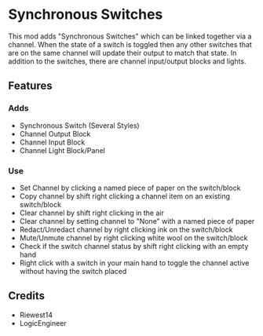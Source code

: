 # Synchronous Switches
This mod adds "Synchronous Switches" which can be linked together via a channel. When the state of a switch is toggled then any other switches that are on the same channel will update their output to match that state. In addition to the switches, there are channel input/output blocks and lights.

## Features
### Adds
* Synchronous Switch (Several Styles)
* Channel Output Block
* Channel Input Block
* Channel Light Block/Panel

### Use
* Set Channel by clicking a named piece of paper on the switch/block
* Copy channel by shift right clicking a channel item on an existing switch/block
* Clear channel by shift right clicking in the air
* Clear channel by setting channel to "None" with a named piece of paper
* Redact/Unredact channel by right clicking ink on the switch/block
* Mute/Unmute channel by right clicking white wool on the switch/block
* Check if the switch channel status by shift right clicking with an empty hand
* Right click with a switch in your main hand to toggle the channel active without having the switch placed


## Credits
* Riewest14
* LogicEngineer